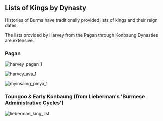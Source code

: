 ## Lists of Kings by Dynasty

Histories of Burma have traditionally provided lists of kings and their reign dates. 

The lists provided by Harvey from the Pagan through Konbaung Dynasties are extensive. 

### Pagan

![harvey_pagan_1](https://user-images.githubusercontent.com/68504324/222672757-99d876f0-6deb-412b-a872-8ff5ecd4a733.jpg)

![harvey_ava_1](https://user-images.githubusercontent.com/68504324/222672891-8b6be496-6768-4274-948d-e0455c097517.jpg)

![myinsaing_pinya_1](https://user-images.githubusercontent.com/68504324/222672961-11f22365-44ca-4c76-981a-e027c71a1a0f.jpg)

### Toungoo & Early Konbaung (from Lieberman's 'Burmese Administrative Cycles') 

![lieberman_king_list](https://user-images.githubusercontent.com/68504324/222673003-b82f95a5-01cb-44f3-a6fc-2e3f3f644e47.jpg)

